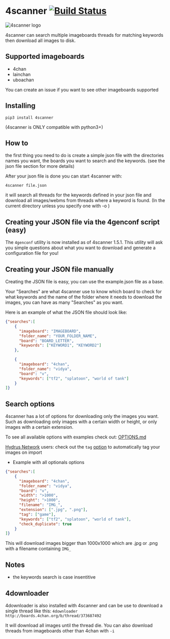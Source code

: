 # 4scanner [![Build Status](https://travis-ci.org/pboardman/4scanner.svg?branch=master)](https://travis-ci.org/pboardman/4scanner)

![4scanner logo](logo/4scanner128.png)

4scanner can search multiple imageboards threads for matching keywords then download all images to disk.

## Supported imageboards
- 4chan
- lainchan
- uboachan

You can create an issue if you want to see other imageboards supported

## Installing

` pip3 install 4scanner `

(4scanner is ONLY compatible with python3+)

## How to

the first thing you need to do is create a simple json file with the directories names
you want, the boards you want to search and the keywords.
(see the json file section for more details)

After your json file is done you can start 4scanner with:

` 4scanner file.json `

it will search all threads for the keywords defined in your json file and
download all images/webms from threads where a keyword is found. (In the current directory unless you specify one with -o )

## Creating your JSON file via the 4genconf script (easy)

The `4genconf` utility is now installed as of 4scanner 1.5.1. This utility will ask you simple questions about what you want to download and generate a configuration file for you!

## Creating your JSON file manually

Creating the JSON file is easy, you can use the example.json file as a base.

Your "Searches" are what 4scanner use to know which board to check for what keywords and the name of the folder where it needs to download the images, you can have as many "Searches" as you want.

Here is an example of what the JSON file should look like:
```json
{"searches":[
    {
      "imageboard": "IMAGEBOARD",
      "folder_name": "YOUR_FOLDER_NAME",
      "board": "BOARD_LETTER",
      "keywords": ["KEYWORD1", "KEYWORD2"]
    },

    {
      "imageboard": "4chan",
      "folder_name": "vidya",
      "board": "v",
      "keywords": ["tf2", "splatoon", "world of tank"]
    }
]}
```

## Search options

4scanner has a lot of options for downloading only the images you want. Such as downloading only images with a certain width or height, or only images with a certain extension.

To see all available options with examples check out: [OPTIONS.md](OPTIONS.md)

[Hydrus Network](https://hydrusnetwork.github.io/hydrus/) users: check out the `tag` [option](OPTIONS.md) to automatically tag your images on import

- Example with all optionals options
```json
{"searches":[
    {
      "imageboard": "4chan",
      "folder_name": "vidya",
      "board": "v",
      "width": ">1000",
      "height": ">1000",
      "filename": "IMG_",
      "extension": [".jpg", ".png"],
      "tag": ["game"],
      "keywords": ["tf2", "splatoon", "world of tank"],
      "check_duplicate": true
    }
]}
```

This will download images bigger than 1000x1000 which are .jpg or .png with a filename containing ``` IMG_ ```

## Notes

- the keywords search is case insentitive

## 4downloader

4downloader is also installed with 4scanner and can be use to download
a single thread like this:
``` 4downloader http://boards.4chan.org/b/thread/373687492 ```

It will download all images until the thread die.
You can also download threads from imageboards other than 4chan with ```-i```

